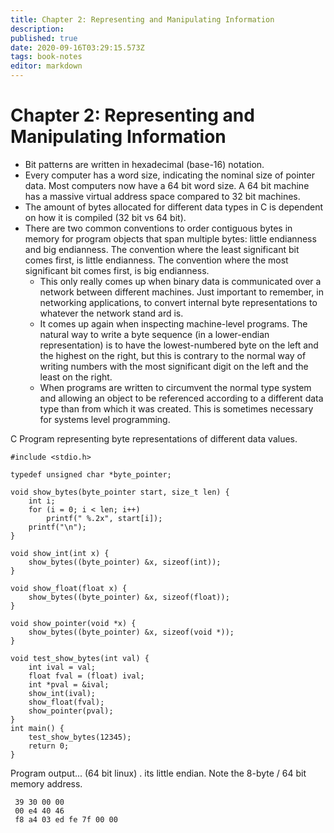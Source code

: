 ```yaml
---
title: Chapter 2: Representing and Manipulating Information
description: 
published: true
date: 2020-09-16T03:29:15.573Z
tags: book-notes
editor: markdown
---
```


# Chapter 2: Representing and Manipulating Information
* Bit patterns are written in hexadecimal (base-16) notation. 
* Every computer has a word size, indicating the nominal size of pointer data. Most computers now have a 64 bit word size. A 64 bit machine has a massive virtual address space compared to 32 bit machines. 
* The amount of bytes allocated for different data types in C is dependent on how it is compiled (32 bit vs 64 bit). 
* There are two common conventions to order contiguous bytes in memory for program objects that span multiple bytes: little endianness and big endianness. The convention where the least significant bit comes first, is  little endianness. The convention where the most significant bit comes first, is big endianness. 
    * This only really comes up when binary data is communicated over a network between different machines. Just important to remember, in networking applications, to convert internal byte representations to whatever the network stand ard is. 
    * It comes up again when inspecting machine-level programs. The natural way to write a byte sequence (in a lower-endian representation) is to have the lowest-numbered byte on the left and the highest on the right, but this is contrary to the normal way of writing numbers with the most significant digit on the left and the least on the right. 
    * When programs are written to circumvent the normal type system and allowing an object to be referenced according to a different data type than from which it was created.  This is sometimes necessary for systems level programming.
    
    
C Program representing byte representations of different data values. 

```
#include <stdio.h>

typedef unsigned char *byte_pointer;

void show_bytes(byte_pointer start, size_t len) {
    int i;
    for (i = 0; i < len; i++)
        printf(" %.2x", start[i]);
    printf("\n");
}

void show_int(int x) {
    show_bytes((byte_pointer) &x, sizeof(int));
}

void show_float(float x) {
    show_bytes((byte_pointer) &x, sizeof(float));
}

void show_pointer(void *x) {
    show_bytes((byte_pointer) &x, sizeof(void *));
}

void test_show_bytes(int val) {
    int ival = val;
    float fval = (float) ival;
    int *pval = &ival;
    show_int(ival);
    show_float(fval);
    show_pointer(pval);
}
int main() {
    test_show_bytes(12345);
    return 0;
}
```

Program output... (64 bit linux) . its little endian. Note the 8-byte / 64 bit memory address. 
```
 39 30 00 00
 00 e4 40 46
 f8 a4 03 ed fe 7f 00 00
 ```
 
 
 